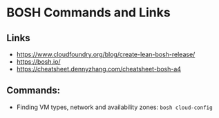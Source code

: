 # BOSH Commands and Links

## Links

* https://www.cloudfoundry.org/blog/create-lean-bosh-release/
* https://bosh.io/
* https://cheatsheet.dennyzhang.com/cheatsheet-bosh-a4


## Commands: 
* Finding VM types, network and availability zones: `bosh cloud-config`
